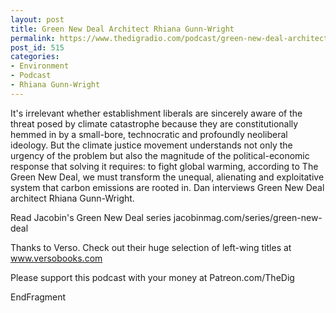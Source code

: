```yaml
---
layout: post
title: Green New Deal Architect Rhiana Gunn-Wright
permalink: https://www.thedigradio.com/podcast/green-new-deal-architect-rhiana-gunn-wright/index.html
post_id: 515
categories: 
- Environment
- Podcast
- Rhiana Gunn-Wright
---
```


It's irrelevant whether establishment liberals are sincerely aware of the threat posed by climate catastrophe because they are constitutionally hemmed in by a small-bore, technocratic and profoundly neoliberal ideology. But the climate justice movement understands not only the urgency of the problem but also the magnitude of the political-economic response that solving it requires: to fight global warming, according to The Green New Deal, we must transform the unequal, alienating and exploitative system that carbon emissions are rooted in. Dan interviews Green New Deal architect Rhiana Gunn-Wright.

Read Jacobin's Green New Deal series jacobinmag.com/series/green-new-deal

Thanks to Verso. Check out their huge selection of left-wing titles at www.versobooks.com

Please support this podcast with your money at Patreon.com/TheDig

EndFragment